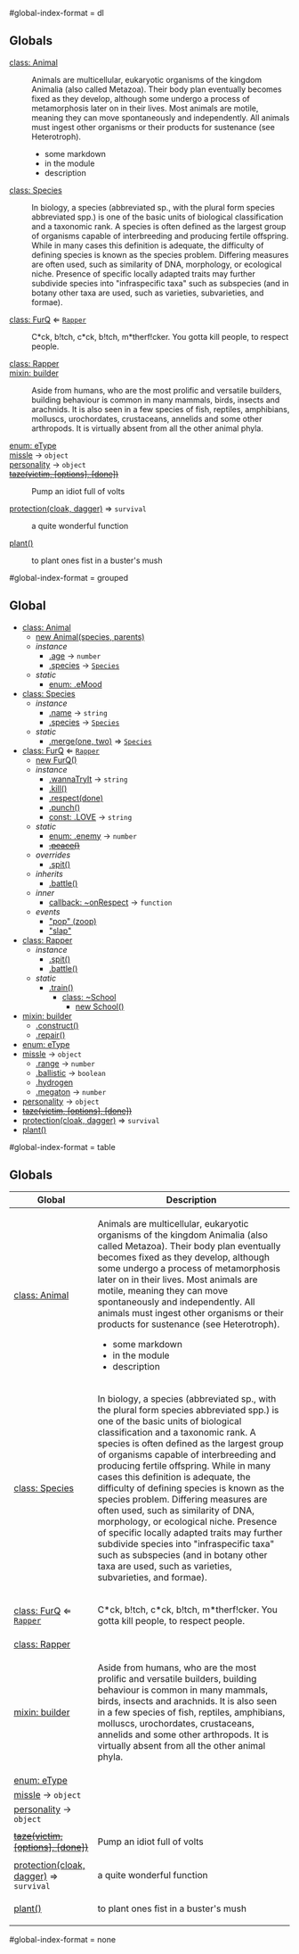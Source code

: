 #global-index-format = dl
## Globals
<dl>
<dt><a href="#Animal">class: Animal</a></dt>
<dd><p>Animals are multicellular, eukaryotic organisms of the kingdom Animalia (also called Metazoa). Their body plan eventually becomes fixed as they develop, although some undergo a process of metamorphosis later on in their lives. Most animals are motile, meaning they can move spontaneously and independently. All animals must ingest other organisms or their products for sustenance (see Heterotroph).</p>
<ul>
<li>some markdown</li>
<li>in the module</li>
<li>description</li>
</ul>
</dd>
<dt><a href="#Species">class: Species</a></dt>
<dd><p>In biology, a species (abbreviated sp., with the plural form species abbreviated spp.) is one of the basic units of biological classification and a taxonomic rank. A species is often defined as the largest group of organisms capable of interbreeding and producing fertile offspring. While in many cases this definition is adequate, the difficulty of defining species is known as the species problem. Differing measures are often used, such as similarity of DNA, morphology, or ecological niche. Presence of specific locally adapted traits may further subdivide species into &quot;infraspecific taxa&quot; such as subspecies (and in botany other taxa are used, such as varieties, subvarieties, and formae).</p>
</dd>
<dt><a href="#FurQ">class: FurQ</a> ⇐ <code><a href="#Rapper">Rapper</a></code></dt>
<dd><p>C*ck, b!tch, c*ck, b!tch, m*therf!cker. You gotta kill people, to respect people.</p>
</dd>
<dt><a href="#Rapper">class: Rapper</a></dt>
<dd></dd>
<dt><a href="#builder">mixin: builder</a></dt>
<dd><p>Aside from humans, who are the most prolific and versatile builders, building behaviour is common in many mammals, birds, insects and arachnids. It is also seen in a few species of fish, reptiles, amphibians, molluscs, urochordates, crustaceans, annelids and some other arthropods. It is virtually absent from all the other animal phyla.</p>
</dd>
<dt><a href="#eType">enum: eType</a></dt>
<dd></dd>
<dt><a href="#missle">missle</a> → <code>object</code></dt>
<dd></dd>
<dt><a href="#personality">personality</a> → <code>object</code></dt>
<dd></dd>
<dt><del><a href="#taze">taze(victim, [options], [done])</a></del></dt>
<dd><p>Pump an idiot full of volts</p>
</dd>
<dt><a href="#protection">protection(cloak, dagger)</a> ⇒ <code>survival</code></dt>
<dd><p>a quite wonderful function</p>
</dd>
<dt><a href="#plant">plant()</a></dt>
<dd><p>to plant ones fist in a buster&#39;s mush</p>
</dd>
</dl>


#global-index-format = grouped
## Global
* [class: Animal](#Animal)
  * [new Animal(species, parents)](#new_Animal_new)
  * _instance_
    * [.age](#Animal#age) → <code>number</code>
    * [.species](#Animal#species) → <code>[Species](#Species)</code>
  * _static_
    * [enum: .eMood](#Animal.eMood)
* [class: Species](#Species)
  * _instance_
    * [.name](#Species#name) → <code>string</code>
    * [.species](#Species#species) → <code>[Species](#Species)</code>
  * _static_
    * [.merge(one, two)](#Species.merge) ⇒ <code>[Species](#Species)</code>
* [class: FurQ](#FurQ) ⇐ <code>[Rapper](#Rapper)</code>
  * [new FurQ()](#new_FurQ_new)
  * _instance_
    * [.wannaTryIt](#FurQ#wannaTryIt) → <code>string</code>
    * [.kill()](#FurQ#kill)
    * [.respect(done)](#FurQ#respect)
    * [.punch()](#FurQ#punch)
    * [const: .LOVE](#FurQ#LOVE) → <code>string</code>
  * _static_
    * [enum: .enemy](#FurQ.enemy) → <code>number</code>
    * ~~[.peace()](#FurQ.peace)~~
  * _overrides_
    * [.spit()](#FurQ#spit)
  * _inherits_
    * [.battle()](#Rapper#battle)
  * _inner_
    * [callback: ~onRespect](#FurQ..onRespect) → <code>function</code>
  * _events_
    * ["pop" (zoop)](#FurQ#event_pop)
    * ["slap"](#FurQ#event_slap)
* [class: Rapper](#Rapper)
  * _instance_
    * [.spit()](#Rapper#spit)
    * [.battle()](#Rapper#battle)
  * _static_
    * [.train()](#Rapper.train)
      * [class: ~School](#Rapper.train..School)
        * [new School()](#new_Rapper.train..School_new)
* [mixin: builder](#builder)
  * [.construct()](#builder.construct)
  * [.repair()](#builder.repair)
* [enum: eType](#eType)
* [missle](#missle) → <code>object</code>
  * [.range](#missle.range) → <code>number</code>
  * [.ballistic](#missle.ballistic) → <code>boolean</code>
  * [.hydrogen](#missle.hydrogen)
  * [.megaton](#missle.megaton) → <code>number</code>
* [personality](#personality) → <code>object</code>
* ~~[taze(victim, [options], [done])](#taze)~~
* [protection(cloak, dagger)](#protection) ⇒ <code>survival</code>
* [plant()](#plant)



#global-index-format = table
## Globals
<table>
  <thead>
    <tr>
      <th>Global</th><th>Description</th>
    </tr>
  </thead>
  <tbody>
<tr>
    <td><a href="#Animal">class: Animal</a></td>
    <td><p>Animals are multicellular, eukaryotic organisms of the kingdom Animalia (also called Metazoa). Their body plan eventually becomes fixed as they develop, although some undergo a process of metamorphosis later on in their lives. Most animals are motile, meaning they can move spontaneously and independently. All animals must ingest other organisms or their products for sustenance (see Heterotroph).</p>
<ul>
<li>some markdown</li>
<li>in the module</li>
<li>description</li>
</ul>
</td>
    </tr>
<tr>
    <td><a href="#Species">class: Species</a></td>
    <td><p>In biology, a species (abbreviated sp., with the plural form species abbreviated spp.) is one of the basic units of biological classification and a taxonomic rank. A species is often defined as the largest group of organisms capable of interbreeding and producing fertile offspring. While in many cases this definition is adequate, the difficulty of defining species is known as the species problem. Differing measures are often used, such as similarity of DNA, morphology, or ecological niche. Presence of specific locally adapted traits may further subdivide species into &quot;infraspecific taxa&quot; such as subspecies (and in botany other taxa are used, such as varieties, subvarieties, and formae).</p>
</td>
    </tr>
<tr>
    <td><a href="#FurQ">class: FurQ</a> ⇐ <code><a href="#Rapper">Rapper</a></code></td>
    <td><p>C*ck, b!tch, c*ck, b!tch, m*therf!cker. You gotta kill people, to respect people.</p>
</td>
    </tr>
<tr>
    <td><a href="#Rapper">class: Rapper</a></td>
    <td></td>
    </tr>
<tr>
    <td><a href="#builder">mixin: builder</a></td>
    <td><p>Aside from humans, who are the most prolific and versatile builders, building behaviour is common in many mammals, birds, insects and arachnids. It is also seen in a few species of fish, reptiles, amphibians, molluscs, urochordates, crustaceans, annelids and some other arthropods. It is virtually absent from all the other animal phyla.</p>
</td>
    </tr>
<tr>
    <td><a href="#eType">enum: eType</a></td>
    <td></td>
    </tr>
<tr>
    <td><a href="#missle">missle</a> → <code>object</code></td>
    <td></td>
    </tr>
<tr>
    <td><a href="#personality">personality</a> → <code>object</code></td>
    <td></td>
    </tr>
<tr>
    <td><del><a href="#taze">taze(victim, [options], [done])</a></del></td>
    <td><p>Pump an idiot full of volts</p>
</td>
    </tr>
<tr>
    <td><a href="#protection">protection(cloak, dagger)</a> ⇒ <code>survival</code></td>
    <td><p>a quite wonderful function</p>
</td>
    </tr>
<tr>
    <td><a href="#plant">plant()</a></td>
    <td><p>to plant ones fist in a buster&#39;s mush</p>
</td>
    </tr>
</tbody>
</table>



#global-index-format = none
